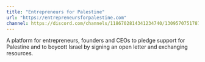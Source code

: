 ```yaml
---
title: "Entrepreneurs for Palestine"
url: "https://entrepreneursforpalestine.com"
channel: https://discord.com/channels/1186702814341234740/1309570751787171861"
---
```


A platform for entrepreneurs, founders and CEOs to pledge support for Palestine and to boycott Israel by signing an open letter and exchanging resources.
